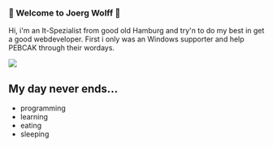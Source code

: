 ### 🐺 Welcome to Joerg Wolff 🐺

Hi, i'm an It-Spezialist from good old Hamburg and try'n to do my best in get a good webdeveloper.
First i only was an Windows supporter and help PEBCAK through their wordays.

![](https://img.freepik.com/vektoren-kostenlos/ethnischer-wolfskopf-mit-roetlichen-toenen_23-2147646226.jpg?size=338&ext=jpg&ga=GA1.2.803631228.1668440244)

## My day never ends...
- programming
- learning
- eating
- sleeping
